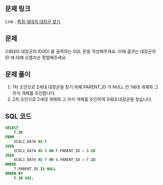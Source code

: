 ## 문제 링크

Link : [특정 세대의 대장균 찾기](https://school.programmers.co.kr/learn/courses/30/lessons/301650)

## 문제

3세대의 대장균의 ID(ID) 를 출력하는 SQL 문을 작성해주세요. 이때 결과는 대장균의 ID 에 대해 오름차순 정렬해주세요.

## 문제 풀이

1. 1차 조인으로 2세대 대장균을 찾기 위해 PARENT_ID 가 NULL 인 1세대 개체와 그 자식 개체를 조인합니다.
2. 2차 조인으로 2세대 개체와 그 자식 개체를 조인하여 3세대 대장균을 찾습니다.

## SQL 코드

```sql
SELECT 
    F.ID
FROM
    ECOLI_DATA AS F
JOIN
    ECOLI_DATA AS S ON F.PARENT_ID = S.ID
JOIN 
    ECOLI_DATA AS T ON S.PARENT_ID = T.ID
WHERE
    T.PARENT_ID IS NULL
ORDER BY
    F.ID ASC;
```